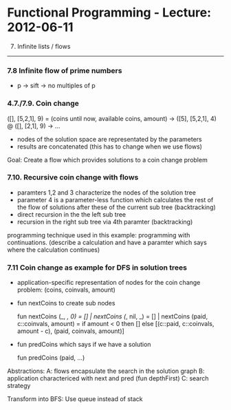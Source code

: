 Functional Programming - Lecture: 2012-06-11
============================================

7. Infinite lists / flows
--------------------------

### 7.8 Infinite flow of prime numbers

- p -> sift -> no multiples of p


### 4.7./7.9. Coin change

([], [5,2,1], 9) = (coins until now, available coins, amount)
-> ([5], [5,2,1], 4) @ ([], [2,1], 9)
-> ...

- nodes of the solution space are representated by the parameters
- results are concatenated (this has to change when we use flows)

Goal: Create a flow which provides solutions to a coin change problem

### 7.10. Recursive coin change with flows

- paramters 1,2 and 3 characterize the nodes of the solution tree
- parameter 4 is a parameter-less function which calculates the rest of the flow
  of solutions after these of the current sub tree (backtracking)
- direct recursion in the the left sub tree
- recursion in the right sub tree via 4th paramter (backtracking) 

programming technique used in this example: programming with continuations.
(describe a calculation and have a paramter which says where the calculation continues)

### 7.11 Coin change as example for DFS in solution trees

- application-specific representation of nodes for the coin change problem:
  (coins, coinvals, amount)
- fun nextCoins to create sub nodes
   
  fun nextCoins (_, _, 0) = []
  |   nextCoins (_, nil, _) = []
  |   nextCoins (paid, c::coinvals, amount) =
        if amount < 0
          then []
          else [(c::paid, c::coinvals, amount - c), (paid, coinvals, amount)]

- fun predCoins which says if we have a solution

  fun predCoins (paid, ...)

Abstractions:
A: flows encapsulate the search in the solution graph
B: application charactericed with next and pred (fun depthFirst)
C: search strategy

Transform into BFS: Use queue instead of stack
